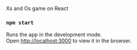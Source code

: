 Xs and Os game on React

### `npm start`

Runs the app in the development mode.<br>
Open [http://localhost:3000](http://localhost:3000) to view it in the browser.
